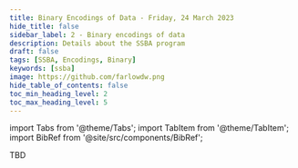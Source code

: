 ```yaml
---
title: Binary Encodings of Data - Friday, 24 March 2023
hide_title: false
sidebar_label: 2 - Binary encodings of data
description: Details about the SSBA program
draft: false
tags: [SSBA, Encodings, Binary]
keywords: [ssba]
image: https://github.com/farlowdw.png
hide_table_of_contents: false
toc_min_heading_level: 2
toc_max_heading_level: 5
---
```


import Tabs from '@theme/Tabs';
import TabItem from '@theme/TabItem';
import BibRef from '@site/src/components/BibRef';

TBD